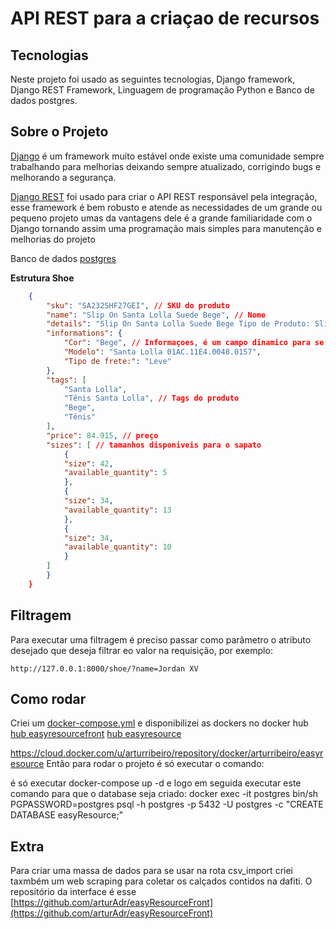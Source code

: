 
# API REST para a criaçao de recursos

## Tecnologias

Neste projeto foi usado as seguintes tecnologias,
Django framework,
Django REST Framework,
Linguagem de programação Python e
Banco de dados postgres.

## Sobre o Projeto

[Django](https://www.djangoproject.com/) é um framework muito estável onde existe uma comunidade sempre trabalhando para melhorias
deixando sempre atualizado, corrigindo bugs e melhorando a segurança.

[Django REST](http://www.django-rest-framework.org/) foi usado para criar o API REST responsável pela integração, esse framework é bem robusto e atende as necessidades de um grande ou pequeno projeto umas da vantagens dele é a grande familiaridade com o Django tornando assim uma programação mais simples para manutenção e melhorias do projeto

Banco de dados [postgres](https://www.sqlite.org/)

**Estrutura Shoe**

```json
    {
        "sku": "SA232SHF27GEI", // SKU do produto
        "name": "Slip On Santa Lolla Suede Bege", // Nome
        "details": "Slip On Santa Lolla Suede Bege Tipo de Produto: Slip OnOcasião/Estilo: CasualMaterial Externo: TêxtilMaterial Interno: SintéticoMaterial da Sola: Sintético", // Detalhes
        "informations": {
            "Cor": "Bege", // Informaçoes, é um campo dinamico para se inserir qualquer dado
            "Modelo": "Santa Lolla 01AC.11E4.0048.0157",
            "Tipo de frete:": "Leve"
        },
        "tags": [
            "Santa Lolla",
            "Tênis Santa Lolla", // Tags do produto
            "Bege",
            "Tênis"
        ],
        "price": 84.915, // preço
        "sizes": [ // tamanhos disponiveis para o sapato
            {
            "size": 42,
            "available_quantity": 5
            },
            {
            "size": 34,
            "available_quantity": 13
            },
            {
            "size": 34,
            "available_quantity": 10
            }
        ]
        }
    }
```

## Filtragem

Para executar uma filtragem é preciso passar como parâmetro o atributo desejado que deseja filtrar eo valor na requisição, por exemplo:

`http://127.0.0.1:8000/shoe/?name=Jordan XV`

## Como rodar

Criei um [docker-compose.yml](https://hub.docker.com/) e disponibilizei as dockers no docker hub [hub easyresourcefront](hhttps://cloud.docker.com/u/arturribeiro/repository/docker/arturribeiro/easyresourcefront)
[hub easyresource](https://cloud.docker.com/u/arturribeiro/repository/docker/arturribeiro/easyresource)


https://cloud.docker.com/u/arturribeiro/repository/docker/arturribeiro/easyresource
Então para rodar o projeto é só executar o comando:

é só executar docker-compose up -d e logo em seguida executar este comando para que o 
database seja criado: 
    docker exec -it postgres bin/sh
    PGPASSWORD=postgres psql -h postgres -p 5432  -U postgres -c "CREATE DATABASE easyResource;"

## Extra

Para criar uma massa de dados para se usar na rota csv_import criei taxmbém um web scraping para coletar os calçados contidos na dafiti.
O repositório da interface é esse [https://github.com/arturAdr/easyResourceFront](https://github.com/arturAdr/easyResourceFront)

